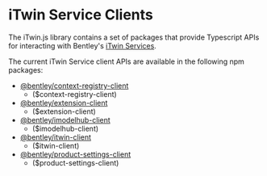 # iTwin Service Clients

The iTwin.js library contains a set of packages that provide Typescript APIs for interacting with Bentley's [iTwin Services](./iTwinService.md).

The current iTwin Service client APIs are available in the following npm packages:

- [@bentley/context-registry-client](https://www.npmjs.com/package/@bentley/context-registry-client)
  - ($context-registry-client)
- [@bentley/extension-client](https://www.npmjs.com/package/@bentley/extension-client)
  - ($extension-client)
- [@bentley/imodelhub-client](https://www.npmjs.com/package/@bentley/imodelhub-client)
  - ($imodelhub-client)
- [@bentley/itwin-client](https://www.npmjs.com/package/@bentley/itwin-client)
  - ($itwin-client)
- [@bentley/product-settings-client](https://www.npmjs.com/package/@bentley/product-settings-client)
  - ($product-settings-client)
